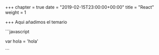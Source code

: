 +++
chapter = true
date = "2019-02-15T23:00:00+00:00"
title = "React"
weight = 1

+++
Aqui añadimos el temario

\`\`\`javascript

var hola = 'hola'

\`\`\`